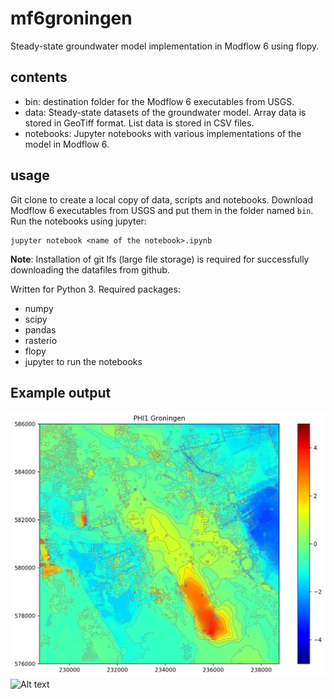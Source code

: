 # mf6groningen
Steady-state groundwater model implementation in Modflow 6 using flopy. 

## contents

* bin: destination folder for the Modflow 6 executables from USGS.
* data: Steady-state datasets of the groundwater model. Array data is stored in GeoTiff format. List data is stored in CSV files.
* notebooks: Jupyter notebooks with various implementations of the model in Modflow 6.

## usage

Git clone to create a local copy of data, scripts and notebooks. Download Modflow 6 executables from USGS and put them in the folder named `bin`. Run the notebooks using jupyter:

```
jupyter notebook <name of the notebook>.ipynb
```

__Note__: Installation of git lfs (large file storage) is required for successfully downloading the datafiles from github. 

Written for Python 3. Required packages:

* numpy
* scipy
* pandas
* rasterio
* flopy
* jupyter to run the notebooks

## Example output
![Alt text](images/phi1.png?raw=true "phi1")
![Alt text](images/dphi1_5.png?raw=true "dphi1_5")